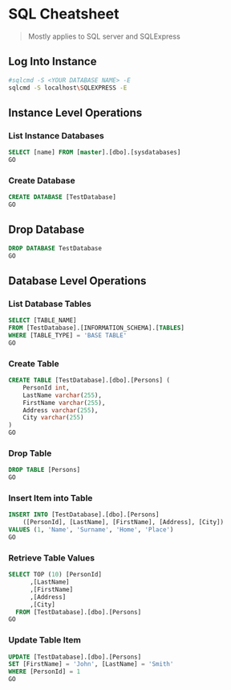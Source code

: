 # SQL Cheatsheet

> Mostly applies to SQL server and SQLExpress

## Log Into Instance

```bash
#sqlcmd -S <YOUR DATABASE NAME> -E
sqlcmd -S localhost\SQLEXPRESS -E
```

## Instance Level Operations

### List Instance Databases

```sql
SELECT [name] FROM [master].[dbo].[sysdatabases]
GO
```

### Create Database

```sql
CREATE DATABASE [TestDatabase]
GO
```

## Drop Database

```sql
DROP DATABASE TestDatabase
GO
```

## Database Level Operations

### List Database Tables

```sql
SELECT [TABLE_NAME]
FROM [TestDatabase].[INFORMATION_SCHEMA].[TABLES]
WHERE [TABLE_TYPE] = 'BASE TABLE'
GO
```

### Create Table

```sql
CREATE TABLE [TestDatabase].[dbo].[Persons] (
    PersonId int,
    LastName varchar(255),
    FirstName varchar(255),
    Address varchar(255),
    City varchar(255)
)
GO
```

### Drop Table

```sql
DROP TABLE [Persons]
GO
```

### Insert Item into Table

```sql
INSERT INTO [TestDatabase].[dbo].[Persons]
    ([PersonId], [LastName], [FirstName], [Address], [City])
VALUES (1, 'Name', 'Surname', 'Home', 'Place')
GO
```

### Retrieve Table Values

```sql
SELECT TOP (10) [PersonId]
      ,[LastName]
      ,[FirstName]
      ,[Address]
      ,[City]
  FROM [TestDatabase].[dbo].[Persons]
GO
```

### Update Table Item

```sql
UPDATE [TestDatabase].[dbo].[Persons]
SET [FirstName] = 'John', [LastName] = 'Smith'
WHERE [PersonId] = 1
GO
```
